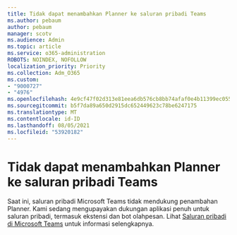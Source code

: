 ```yaml
---
title: Tidak dapat menambahkan Planner ke saluran pribadi Teams
ms.author: pebaum
author: pebaum
manager: scotv
ms.audience: Admin
ms.topic: article
ms.service: o365-administration
ROBOTS: NOINDEX, NOFOLLOW
localization_priority: Priority
ms.collection: Adm_O365
ms.custom:
- "9000727"
- "4976"
ms.openlocfilehash: 4e9cf47f02d313e81eea6db576cb8bb74afaf0e4b11399ec0557bd771709491a
ms.sourcegitcommit: b5f7da89a650d2915dc652449623c78be6247175
ms.translationtype: MT
ms.contentlocale: id-ID
ms.lasthandoff: 08/05/2021
ms.locfileid: "53920182"
---
```

# <a name="unable-to-add-planner-to-a-teams-private-channel"></a>Tidak dapat menambahkan Planner ke saluran pribadi Teams

Saat ini, saluran pribadi Microsoft Teams tidak mendukung penambahan Planner.  Kami sedang mengupayakan dukungan aplikasi penuh untuk saluran pribadi, termasuk ekstensi dan bot olahpesan. Lihat [Saluran pribadi di Microsoft Teams](https://docs.microsoft.com/microsoftteams/private-channels#what-you-need-to-know-about-private-channels) untuk informasi selengkapnya.
